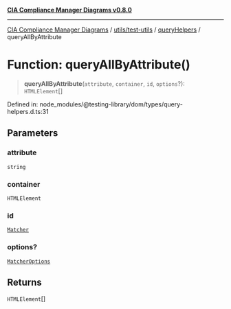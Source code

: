 [**CIA Compliance Manager Diagrams v0.8.0**](../../../../../README.md)

***

[CIA Compliance Manager Diagrams](../../../../../modules.md) / [utils/test-utils](../../../README.md) / [queryHelpers](../README.md) / queryAllByAttribute

# Function: queryAllByAttribute()

> **queryAllByAttribute**(`attribute`, `container`, `id`, `options`?): `HTMLElement`[]

Defined in: node\_modules/@testing-library/dom/types/query-helpers.d.ts:31

## Parameters

### attribute

`string`

### container

`HTMLElement`

### id

[`Matcher`](../../../type-aliases/Matcher.md)

### options?

[`MatcherOptions`](../../../interfaces/MatcherOptions.md)

## Returns

`HTMLElement`[]
